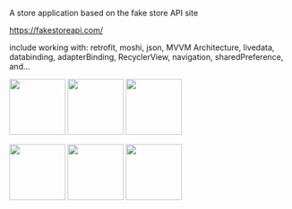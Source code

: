 A store application based on the fake store API site

https://fakestoreapi.com/
    
include working with:
retrofit,
moshi,
json,
MVVM Architecture,
livedata,
databinding, 
adapterBinding,
RecyclerView,
navigation,
sharedPreference,
and...

<p float="left">
  <img  src="![all product](https://user-images.githubusercontent.com/80774755/230720663-19f63fcf-eeb6-486a-9b3a-22aeae21b043.png)
" width="100" />
  <img src="![category](https://user-images.githubusercontent.com/80774755/230720684-4b08a49b-b465-46c9-a977-d5dd6277da18.png)
" width="100" /> 
  <img src="![shopping cart](https://user-images.githubusercontent.com/80774755/230720696-340b0ab7-4f8d-42d2-850b-a6736b6755f2.png)
" width="100" />
</p>

<p float="left">
  <img src="![product details](https://user-images.githubusercontent.com/80774755/230720727-5a54971f-7c7c-42da-9d3b-0792d7453de4.png)
" width="100" />
  <img src="![search](https://user-images.githubusercontent.com/80774755/230720738-cced9959-bcf2-4d83-b0bc-972ac9860aaf.png)
" width="100" /> 
  <img src="![Screenshot_2023-04-08-15-39-20](https://user-images.githubusercontent.com/80774755/230720749-8205e57b-ba81-4ead-af4b-153f5e7814e4.png)
" width="100" />
</p>
